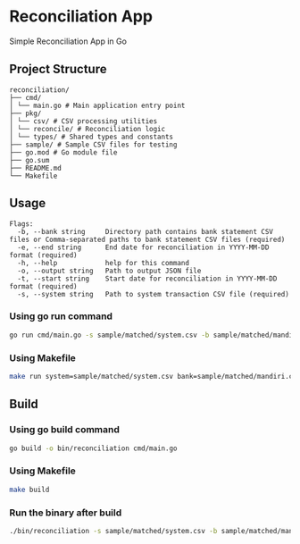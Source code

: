 # Reconciliation App

Simple Reconciliation App in Go

## Project Structure

```
reconciliation/
├── cmd/
│ └── main.go # Main application entry point
├── pkg/
│ └── csv/ # CSV processing utilities
│ └── reconcile/ # Reconciliation logic
│ └── types/ # Shared types and constants
├── sample/ # Sample CSV files for testing
├── go.mod # Go module file
├── go.sum
├── README.md
└── Makefile
```

## Usage

```
Flags:
  -b, --bank string     Directory path contains bank statement CSV files or Comma-separated paths to bank statement CSV files (required)
  -e, --end string      End date for reconciliation in YYYY-MM-DD format (required)
  -h, --help            help for this command
  -o, --output string   Path to output JSON file
  -t, --start string    Start date for reconciliation in YYYY-MM-DD format (required)
  -s, --system string   Path to system transaction CSV file (required)
```

### Using go run command
```bash
go run cmd/main.go -s sample/matched/system.csv -b sample/matched/mandiri.csv -t 2024-01-01 -e 2024-01-31 -o output.json
```

### Using Makefile
```bash
make run system=sample/matched/system.csv bank=sample/matched/mandiri.csv start=2024-01-01 end=2024-01-31 output=output.json
```

## Build

### Using go build command

```bash
go build -o bin/reconciliation cmd/main.go
```

### Using Makefile

```bash
make build
```

### Run the binary after build
```bash
./bin/reconciliation -s sample/matched/system.csv -b sample/matched/mandiri.csv -t 2024-01-01 -e 2024-01-31 -o output.json
```


